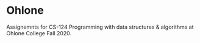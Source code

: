 # Ohlone
Assignemnts for CS-124 Programming with data structures & algorithms at Ohlone College Fall 2020. 
